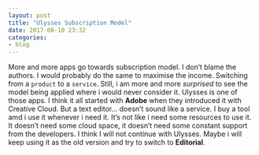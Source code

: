 ```yaml
---
layout: post
title: "Ulysses Subscription Model"
date: 2017-08-10 23:32
categories:
- blog
---
```


More and more apps go towards subscription model. I don’t blame the authors. I would probably do the same to maximise the income. Switching from a `product` to a `service`. Still, i am more and more _surprised_ to see the model being applied where i would never consider it. Ulysses is one of those apps. I think it all started with **Adobe** when they introduced it with Creative Cloud. But a text editor... doesn’t sound like a service. I buy a tool amd i use it whenever i need it. It’s not like i need some resources to use it. It doesn’t need some cloud space, it doesn’t need some constant support from the developers. I think I will not continue with Ulysses. Maybe i will keep using it as the old version and try to switch to **Editorial**. 
